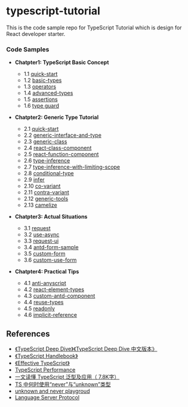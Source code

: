 # typescript-tutorial

This is the code sample repo for TypeScript Tutorial which is design for React developer starter.

### Code Samples

- **Chatpter1: TypeScript Basic Concept**
  - 1.1 [quick-start](src/chatpter1/1.1%20quick-start.ts)
  - 1.2 [basic-types](src/chatpter1/1.2%20basic-types.ts)
  - 1.3 [operators](src/chatpter1/1.3%20operators.ts)
  - 1.4 [advanced-types](src/chatpter1/1.4%20advanced-types.ts)
  - 1.5 [assertions](src/chatpter1/1.5%20assertions.ts)
  - 1.6 [type guard](src/chatpter1/1.6%20type-guard.ts)

- **Chatpter2: Generic Type Tutorial**
  - 2.1 [quick-start](src/chatpter2/2.1%20quick-start.ts)
  - 2.2 [generic-interface-and-type](src/chatpter2/2.2%20generic-interface-and-type.ts)
  - 2.3 [generic-class](src/chatpter2/2.3%20generic-class.ts)
  - 2.4 [react-class-component](src/chatpter2/2.4%20react-class-component.tsx)
  - 2.5 [react-function-component](src/chatpter2/2.5%20react-function-component.tsx)
  - 2.6 [type-inference](src/chatpter2/2.6%20type-inference.ts)
  - 2.7 [type-inference-with-limiting-scope](src/chatpter2/2.7%20type-inference-with-limiting-scope.ts)
  - 2.8 [conditional-type](src/chatpter2/2.8%20conditional-type.ts)
  - 2.9 [infer](src/chatpter2/2.9%20infer.ts)
  - 2.10 [co-variant](src/chatpter2/2.10%20co-variant.ts)
  - 2.11 [contra-variant](src/chatpter2/2.11%20contra-variant.ts)
  - 2.12 [generic-tools](src/chatpter2/2.12%20generic-tools.ts)
  - 2.13 [camelize](src/chatpter2/2.13%20camelize.ts)

- **Chatpter3: Actual Situations**
  - 3.1 [request](src/chatpter3/3.1%20request.ts)
  - 3.2 [use-async](src/chatpter3/3.2%20use-async.ts)
  - 3.3 [request-ui](src/chatpter3/3.3%20request-ui.tsx)
  - 3.4 [antd-form-sample](src/chatpter3/3.4%20antd-form-sample.tsx)
  - 3.5 [custom-form](src/chatpter3/3.5%20custom-form.tsx)
  - 3.6 [custom-use-form](src/chatpter3/3.6%20custom-use-form.tsx)

- **Chatpter4: Practical Tips**
  - 4.1 [anti-anyscript](src/chatpter4/4.1%20anti-anyscript.tsx)
  - 4.2 [react-element-types](src/chatpter4/4.2%20react-element-types.ts)
  - 4.3 [custom-antd-component](src/chatpter4/4.3%20custom-antd-component.tsx)
  - 4.4 [reuse-types](src/chatpter4/4.4%20reuse-types.ts)
  - 4.5 [readonly](src/chatpter4/4.5%20readonly.ts)
  - 4.6 [implicit-reference](src/chatpter4/4.6%20implicit-reference.ts)

## References

- [《TypeScript Deep Dive》](https://basarat.gitbook.io/typescript/)[《TypeScript Deep Dive 中文版本》](https://jkchao.github.io/typescript-book-chinese/)
- [《TypeScript Handlebook》](https://www.typescriptlang.org/docs/handbook/intro.html)
- [《Effective TypeScript》](https://effectivetypescript.com/)
- [TypeScript Performance](https://github.com/microsoft/TypeScript/wiki/Performance#filing-an-issue)
- [一文读懂 TypeScript 泛型及应用（ 7.8K字）](https://juejin.cn/post/6844904184894980104)
- [TS 中何时使用“never”与“unknown”类型](https://www.zhangxinghai.cn/2019/07/24/when-to-use-never-and-unknown-in-typescript.html)
- [unknown and never playgroud](https://www.typescriptlang.org/zh/play#example/unknown-and-never)
- [Language Server Protocol](https://microsoft.github.io/language-server-protocol/)
